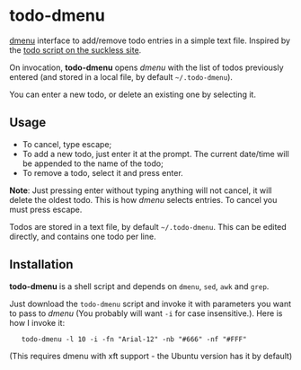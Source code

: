 # todo-dmenu

[dmenu](https://wiki.archlinux.org/index.php/Dmenu) interface to add/remove todo entries in a simple text file. Inspired by the [todo script on the suckless site](http://tools.suckless.org/dmenu/scripts/todo).

On invocation, **todo-dmenu** opens *dmenu* with the list of todos previously entered (and stored in a local file, by default `~/.todo-dmenu`).

You can enter a new todo, or delete an existing one by selecting it.

## Usage

- To cancel, type escape;
- To add a new todo, just enter it at the prompt. The current date/time will be appended to the name of the todo;
- To remove a todo, select it and press enter.

**Note**: Just pressing enter without typing anything will not cancel, it will delete the oldest todo. This is how *dmenu* selects entries. To cancel you must press escape.

Todos are stored in a text file, by default `~/.todo-dmenu`. This can be edited directly, and contains one todo per line.

## Installation

**todo-dmenu** is a shell script and depends on `dmenu`, `sed`, `awk` and `grep`.

Just download the `todo-dmenu` script and invoke it with parameters you want to pass to *dmenu* (You probably will want `-i` for case insensitive.). Here is how I invoke it:

```
   todo-dmenu -l 10 -i -fn "Arial-12" -nb "#666" -nf "#FFF"
```

(This requires dmenu with xft support - the Ubuntu version has it by default)

